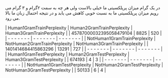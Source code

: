 در یک گرام میزان پرپلکسیتی ما خیلی بالاست ولی هر چه به سمت ۲گرام و ۳ گرام می رویم میزان پرپلکسیتی ما به نسبت خوبی کاهش می یابد و  در نتیجه احتمال زبان ما بالا می رود.

|   Human1GramTrainPerplexity	|   Human2GramTrainPerplexity	|   Human3GramTrainPerplexity	|
|    45787000032395058479104    |             8825              |             520               |
|   -   -   -   -   -   -   -   |   -   -   -   -   -   -   -   |   -   -   -   -   -   -   -   |
|  NotHuman1GramTrainPerplexity |  NotHuman2GramTrainPerplexity |  NotHuman3GramTrainPerplexity |
|      1401414684415863296      |   	     13291              |   	      727             	|
|   -   -   -   -   -   -   -   |   -   -   -   -   -   -   -   |   -   -   -   -   -   -   -   |
|   Human1GramTestPerplexity	|   Human2GramTestPerplexity	|   Human3GramTestPerplexity	|
|            674193             |              4                |              3                |
|   -   -   -   -   -   -   -   |   -   -   -   -   -   -   -   |   -   -   -   -   -   -   -   |
|  NotHuman1GramTestPerplexity  |  NotHuman2GramTestPerplexity  |  NotHuman3GramTestPerplexity  |
|             50133             |   	       6                |   	       4             	|